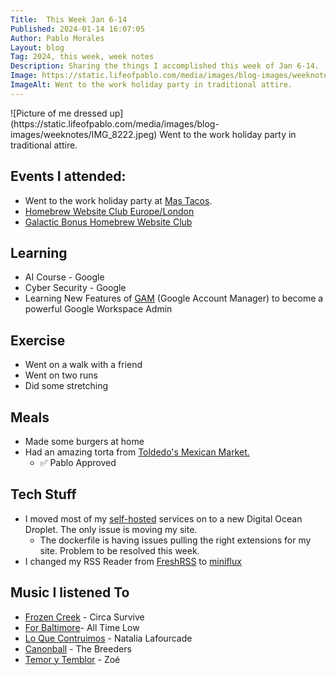 ```yaml
---
Title:  This Week Jan 6-14
Published: 2024-01-14 16:07:05
Author: Pablo Morales
Layout: blog
Tag: 2024, this week, week notes
Description: Sharing the things I accomplished this week of Jan 6-14.
Image: https://static.lifeofpablo.com/media/images/blog-images/weeknotes/IMG_8222.jpeg
ImageAlt: Went to the work holiday party in traditional attire.
---
```

<div class="measure center" markdown="1">
![Picture of me dressed up](https://static.lifeofpablo.com/media/images/blog-images/weeknotes/IMG_8222.jpeg)  
Went to the work holiday party in traditional attire.
</div>
 

## Events I attended: 
* Went to the work holiday party at [Mas Tacos](https://www.mastacobar.com/).
* [Homebrew Website Club Europe/London](https://events.indieweb.org/2024/01/homebrew-website-club-europe-london-rQqpkGEHxs88)
* [Galactic Bonus Homebrew Website Club](https://events.indieweb.org/2024/01/galactic-bonus-homebrew-website-club-iaIBd0Y7B5Hy) 

## Learning
* AI Course - Google
* Cyber Security - Google
* Learning New Features of [GAM](https://github.com/taers232c/GAMADV-XTD3) (Google Account Manager) to become a powerful Google Workspace Admin

## Exercise
* Went on a walk with a friend
* Went on two runs
* Did some stretching

## Meals
* Made some burgers at home 
* Had an amazing torta from [Toldedo's Mexican Market.](https://toledos.market/)
   * ✅ Pablo Approved

## Tech Stuff
* I moved most of my [self-hosted](https://en.wikipedia.org/wiki/Self-hosting_(web_services)) services on to a new Digital Ocean Droplet. The only issue is moving my site.
  * The dockerfile is having issues pulling the right extensions for my site. Problem to be resolved this week.
* I changed my RSS Reader from [FreshRSS](https://freshrss.org/index.html) to [miniflux](https://miniflux.app/)

## Music I listened To
* [Frozen Creek](https://www.youtube.com/watch?v=RgBViEh4C1Q) - Circa Survive
* [For Baltimore](https://www.youtube.com/watch?v=6-n3laz3b8Y0)- All Time Low
* [Lo Que Contruimos](https://www.youtube.com/watch?v=RS6CRP_OoQA) - Natalia Lafourcade 
* [Canonball](https://youtu.be/fxvkI9MTQw4) - The Breeders
* [Temor y Temblor](https://www.youtube.com/watch?v=NREnEEEepSE) - Zoé
